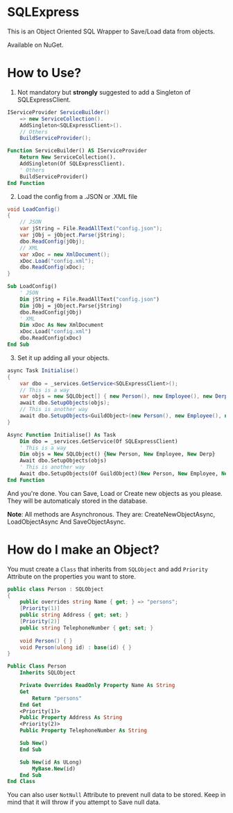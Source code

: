 # SQLExpress

This is an Object Oriented SQL Wrapper to Save/Load data from objects.

Available on NuGet.

# How to Use?

1) Not mandatory but **strongly** suggested to add a Singleton of SQLExpressClient.

```cs
IServiceProvider ServiceBuilder()
    => new ServiceCollection().
    AddSingleton<SQLExpressClient>().
    // Others
    BuildServiceProvider();
```
```vb
Function ServiceBuilder() AS IServiceProvider
    Return New ServiceCollection().
    AddSingleton(Of SQLExpressClient).
    ' Others
    BuildServiceProvider()
End Function
```
2) Load the config from a .JSON or .XML file

```cs
void LoadConfig()
{
    // JSON
    var jString = File.ReadAllText("config.json");
    var jObj = jObject.Parse(jString);
    dbo.ReadConfig(jObj);
    // XML
    var xDoc = new XmlDocument();
    xDoc.Load("config.xml");
    dbo.ReadConfig(xDoc);
}
```
```vb
Sub LoadConfig()
    ' JSON
    Dim jString = File.ReadAllText("config.json")
    Dim jObj = jObject.Parse(jString)
    dbo.ReadConfig(jObj)
    ' XML
    Dim xDoc As New XmlDocument
    xDoc.Load("config.xml")
    dbo.ReadConfig(xDoc)
End Sub
```

3) Set it up adding all your objects.

```cs
async Task Initialise()
{
    var dbo = _services.GetService<SQLExpressClient>();
    // This is a way
    var objs = new SQLObject[] { new Person(), new Employee(), new Derp() };
    await dbo.SetupObjects(objs);
    // This is another way
    await dbo.SetupObjects<GuildObject>(new Person(), new Employee(), new Derp());
}
```
```vb
Async Function Initialise() As Task
    Dim dbo = _services.GetService(Of SQLExpressClient)
    ' This is a way
    Dim objs = New SQLObject() {New Person, New Employee, New Derp}
    Await dbo.SetupObjects(objs)
    ' This is another way
    Await dbo.SetupObjects(Of GuildObject)(New Person, New Employee, New Derp)
End Function
```

And you're done. You can Save, Load or Create new objects as you please. They will be automaticaly stored in the database.

**Note**: All methods are Asynchronous. They are: CreateNewObjectAsync, LoadObjectAsync And SaveObjectAsync.

# How do I make an Object?

You must create a `Class` that inherits from `SQLObject` and add `Priority` Attribute on the properties you want to store. 

```cs
public class Person : SQLObject
{
    public overrides string Name { get; } => "persons";
    [Priority(1)]
    public string Address { get; set; }
    [Priority(2)]
    public string TelephoneNumber { get; set; }
    
    void Person() { }
    void Person(ulong id) : base(id) { }
}
```
```vb
Public Class Person
    Inherits SQLObject

    Private Overrides ReadOnly Property Name As String
    Get
        Return "persons"
    End Get
    <Priority(1)>
    Public Property Address As String
    <Priority(2)>
    Public Property TelephoneNumber As String

    Sub New()
    End Sub

    Sub New(id As ULong)
        MyBase.New(id)
    End Sub
End Class
```
You can also user `NotNull` Attribute to prevent null data to be stored. Keep in mind that it will throw if you attempt to Save null data.
